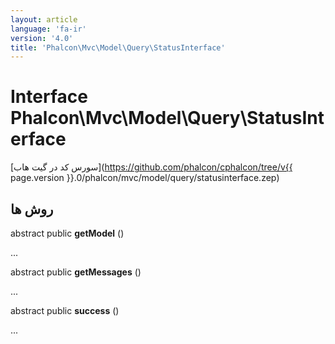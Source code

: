 ```yaml
---
layout: article
language: 'fa-ir'
version: '4.0'
title: 'Phalcon\Mvc\Model\Query\StatusInterface'
---
```

# Interface **Phalcon\Mvc\Model\Query\StatusInterface**

[سورس کد در گیت هاب](https://github.com/phalcon/cphalcon/tree/v{{ page.version }}.0/phalcon/mvc/model/query/statusinterface.zep)

## روش ها

abstract public **getModel** ()

...

abstract public **getMessages** ()

...

abstract public **success** ()

...
